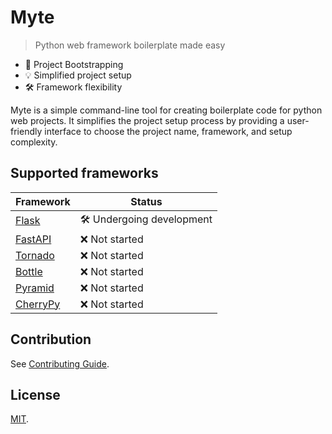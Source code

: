 # Myte

> Python web framework boilerplate made easy

- 🚀 Project Bootstrapping
- 💡 Simplified project setup
- 🛠️ Framework flexibility

Myte is a simple command-line tool for creating boilerplate code for python web projects. It simplifies the project setup process by providing a user-friendly interface to choose the project name, framework, and setup complexity.

## Supported frameworks

| Framework | Status |
| --------------- | --------------- |
| [Flask](https://flask.palletsprojects.com/) | 🛠️ Undergoing development |
| [FastAPI](https://fastapi.tiangolo.com/) | ❌ Not started |
| [Tornado](https://www.tornadoweb.org/en/stable/) | ❌ Not started |
| [Bottle](https://bottlepy.org/) | ❌ Not started  |
| [Pyramid](https://trypyramid.com/) | ❌ Not started  |
| [CherryPy](https://docs.cherrypy.dev/en/latest/) | ❌ Not started  |

## Contribution

See [Contributing Guide](CONTRIBUTING.md).

## License

[MIT](LICENSE).
